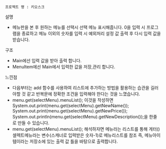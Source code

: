     프로젝트 명 : 키오스크

설명
- 메뉴판을 본 후 원하는 메뉴를 선택시 선택 메뉴 표시해줍니다.
  0을 입력 시 프로그램을 종료하고 메뉴 이외의 숫자를 입력 시 예외처리 설정 값 출력 후 다시 입력 값을 받습니다.

구조
- Main에선 입력 값을 받아 출력 합니다.
- MenuItem에선 Main에서 입력한 값을 저장,관리 합니다.

느낀점
- 다음부터는 add 함수를 사용하여 리스트에 추가하는 방법을 활용하는 습관을 길러야할 것 같고 반복문에 정확한 조건을 입력해야 한다는 것을 느꼈습니다.
- menu.get(selectMenu).menuList(); 이것을 작성하면 System.out.print(menu.get(selectMenu).getNewName());
  System.out.print(menu.get(selectMenu).getNewPrice());
  System.out.println(menu.get(selectMenu).getNewDescription());을 한줄로 만들 수 있습니다.
- menu.get(selectMenu).menuList(); 해석하자면 메뉴라는 리스트를 통해 게터() 셀렉트메뉴라는 변수(스캐너로 입력받은 숫자-1)로 메뉴리스트를 참조 즉, 메뉴아이템이라는 저장소에 있는 출력 값 틀을 바탕으로 출력합니다. 
